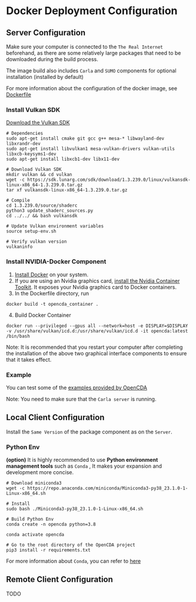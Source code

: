 # Docker Deployment Configuration

## Server Configuration
Make sure your computer is connected to the `The Real Internet`   beforehand, as there are some relatively large packages that need to be downloaded during the build process.

The image build also includes `Carla` and `SUMO` components for optional installation (installed by default)

For more information about the configuration of the docker image, see
[Dockerfile](Dockerfile)  

### Install Vulkan SDK
[Download the Vulkan SDK](https://vulkan.lunarg.com/sdk/home#linux)
```shell
# Dependencies
sudo apt-get install cmake git gcc g++ mesa-* libwayland-dev libxrandr-dev
sudo apt-get install libvulkan1 mesa-vulkan-drivers vulkan-utils libxcb-keysyms1-dev
sudo apt-get install libxcb1-dev libx11-dev

# Download Vulkan SDK
mkdir vulkan && cd vulkan
wget -c https://sdk.lunarg.com/sdk/download/1.3.239.0/linux/vulkansdk-linux-x86_64-1.3.239.0.tar.gz
tar xf vulkansdk-linux-x86_64-1.3.239.0.tar.gz

# Compile
cd 1.3.239.0/source/shaderc
python3 update_shaderc_sources.py 
cd ../../ && bash vulkansdk

# Update Vulkan environment variables
source setup-env.sh

# Verify vulkan version
vulkaninfo
```

### Install NVIDIA-Docker Component
 1. [Install Docker](https://docs.docker.com/engine/install/) on your system.
 2. If you are using an Nvidia graphics card, [install the Nvidia Container Toolkit](https://docs.nvidia.com/datacenter/cloud-native/container-toolkit/install-guide.html#installation-guide). It exposes your Nvidia graphics
 card to Docker containers.
 3. In the Dockerfile directory, run
 ```shell
 docker build -t opencda_container .
 ```
 4. Build Docker Container
 ```shell
 docker run --privileged --gpus all --network=host -e DISPLAY=$DISPLAY -v /usr/share/vulkan/icd.d:/usr/share/vulkan/icd.d -it opencda:latest /bin/bash
 ```


Note:
It is recommended that you restart your computer after completing the installation of the above two graphical interface components to ensure that it takes effect.

### Example
You can test some of the [examples provided by OpenCDA](https://opencda-documentation.readthedocs.io/en/latest/md_files/getstarted.html)

Note: You need to make sure that the `Carla server` is running.

## Local Client Configuration
Install the `Same Version` of the package component as on the `Server`.

### Python Env
**(option)**  It is highly recommended to use **Python environment management tools** such as `Conda` , It makes your expansion and development more concise.

```shell
# Download miniconda3
wget -c https://repo.anaconda.com/miniconda/Miniconda3-py38_23.1.0-1-Linux-x86_64.sh

# Install
sudo bash ./Miniconda3-py38_23.1.0-1-Linux-x86_64.sh

# Build Python Env
conda create -n opencda python=3.8

conda activate opencda

# Go to the root directory of the OpenCDA project
pip3 install -r requirements.txt
```
For more information about `Conda`, you can refer to [here](https://docs.conda.io/projects/conda/en/latest/user-guide/install/linux.html)


## Remote Client Configuration
TODO

